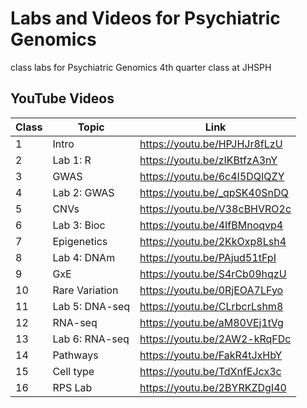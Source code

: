 # Labs and Videos for Psychiatric Genomics

class labs for Psychiatric Genomics 4th quarter class at JHSPH

## YouTube Videos

| Class | Topic          | Link                         |
|-------|----------------|------------------------------|
|   1   |      Intro     | https://youtu.be/HPJHJr8fLzU |
|   2   |    Lab 1: R    | https://youtu.be/zIKBtfzA3nY |
|   3   |      GWAS      | https://youtu.be/6c4I5DQIQZY |
|   4   |   Lab 2: GWAS  | https://youtu.be/_qpSK40SnDQ |
|   5   |      CNVs      | https://youtu.be/V38cBHVRO2c |
|   6   |   Lab 3: Bioc  | https://youtu.be/4IfBMnoqvp4 |
|   7   |   Epigenetics  | https://youtu.be/2KkOxp8Lsh4 |
|   8   |   Lab 4: DNAm  | https://youtu.be/PAjud51tFpI |
|   9   |       GxE      | https://youtu.be/S4rCb09hqzU |
|   10  | Rare Variation | https://youtu.be/0RjEOA7LFyo |
|   11  | Lab 5: DNA-seq | https://youtu.be/CLrbcrLshm8 |
|   12  |     RNA-seq    | https://youtu.be/aM80VEj1tVg |
|   13  | Lab 6: RNA-seq | https://youtu.be/2AW2-kRqFDc |
|   14  |   Pathways     | https://youtu.be/FakR4tJxHbY |
|   15  |  Cell type     | https://youtu.be/TdXnfEJcx3c |
|   16  |   RPS Lab      | https://youtu.be/2BYRKZDgI40 |

